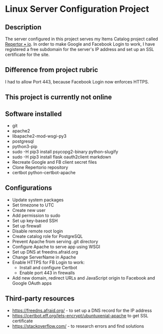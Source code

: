 # Linux Server Configuration Project

## Description

The server configured in this project serves my Items Catalog project called [Repertor &bull; io](https://github.com/albert-nagy/Repertorio).
In order to make Google and Facebook Login to work, I have registered a free subdomain for the server's IP address and set up an SSL certificate for the site.

## Difference from project rubric

I had to allow Port 443, because Facebook Login now enforces HTTPS.

## This project is currently not online

## Software installed

- git
- apache2
- libapache2-mod-wsgi-py3
- postgresql
- python3-pip
- sudo -H pip3 install psycopg2-binary python-slugify
- sudo -H pip3 install flask oauth2client markdown
- Recreate Google and FB client secret files
- Clone Repertorio repository
- certbot python-certbot-apache

## Configurations

- Update system packages
- Set timezone to UTC
- Create new user
- Add permission to sudo
- Set up key-based SSH
- Set up firewall
- Disable remote root login
- Create catalog role for PostgreSQL
- Prevent Apache from serving .git directory
- Configure Apache to serve app using WSGI
- Set up DNS at freedns.afraid.org
- Change ServerName in Apache 
- Enable HTTPS for FB Login to work:
	- Install and configure Certbot
	- Enable port 443 in firewalls
- Add new domain, redirect URLs and JavaScript origin to Facebook and Google OAuth apps

## Third-party resources

- https://freedns.afraid.org/ - to set up a DNS record for the IP address
- https://certbot.eff.org/lets-encrypt/ubuntuxenial-apache to get SSL certificate
- https://stackoverflow.com/ - to research errors and find solutions
